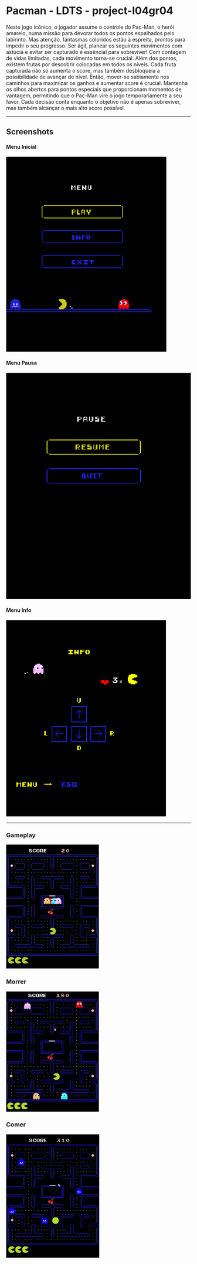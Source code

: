 
# Pacman - LDTS - project-l04gr04

Neste jogo icônico, o jogador assume o controle do Pac-Man, o herói amarelo, numa missão para devorar todos os pontos espalhados pelo labirinto. Mas atenção, fantasmas coloridos estão à espreita, prontos para impedir o seu progresso. Ser ágil, planear os seguintes movimentos com astúcia e evitar ser capturado é essêncial para sobreviver!
Com contagem de vidas limitadas, cada movimento torna-se crucial.
Além dos pontos, existem frutas por descobrir colocadas em todos os níveis. Cada fruta capturada não só aumenta o score, mas também desbloqueia a possibilidade de avançar de nível. Então, mover-se sabiamente nos caminhos para maximizar os ganhos e aumentar score é crucial.
Mantenha os olhos abertos para pontos especiais que proporcionam momentos de vantagem, permitindo que  o Pac-Man vire o jogo temporariamente a seu favor. Cada decisão conta enquanto o objetivo não é apenas sobreviver, mas também alcançar o mais alto score possível.

<hr>

## Screenshots

#### Menu Inicial

![](https://github.com/FEUP-LDTS-2023/project-l04gr04/blob/master/gifs_images/menu_gif.gif)

#### Menu Pausa

![](https://github.com/FEUP-LDTS-2023/project-l04gr04/blob/master/gifs_images/pause_gif.gif)

#### Menu Info

![](https://github.com/FEUP-LDTS-2023/project-l04gr04/blob/master/gifs_images/Info.png)

<hr>

### Gameplay

![](https://github.com/FEUP-LDTS-2023/project-l04gr04/blob/master/gifs_images/scattergif.gif)

### Morrer

![](https://github.com/FEUP-LDTS-2023/project-l04gr04/blob/master/gifs_images/morrer_gif.gif)

### Comer

![](https://github.com/FEUP-LDTS-2023/project-l04gr04/blob/master/gifs_images/comer_gif.gif)